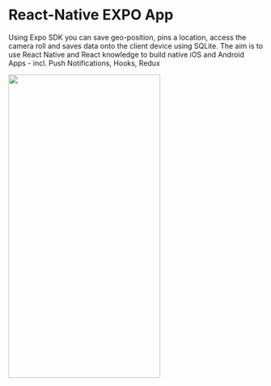 # React-Native EXPO App

<p>Using Expo SDK you can save geo-position, pins a location, access the camera roll and saves data onto the client device using SQLite. The aim is to use React Native and React knowledge to build native iOS and Android Apps - incl. Push Notifications, Hooks, Redux</p>

<img src="./assets/SQLite-RN.gif" width="300" height="600">
<br>
